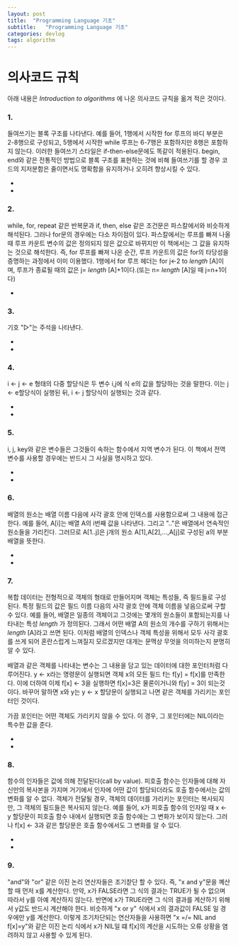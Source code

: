 ```yaml
---
layout: post
title:  "Programming Language 기초"
subtitle:   "Programming Language 기초"
categories: devlog
tags: algorithm
---
```


# 의사코드 규칙

아래 내용은 _Introduction to algorithms_ 에 나온 의사코드 규칙을 옮겨 적은 것이다.

### 1. 
들여쓰기는 블록 구조를 나타낸다. 예를 들어, 1행에서 시작한 for 루프의 바디 부분은 2-8행으로 구성되고, 5행에서 시작한 while 루프는 6-7행은 포함하지만 8행은 포함하지 않는다. 이러한 들여쓰기 스타일은 if-then-else문에도 똑같이 적용된다. begin, end와 같은 전통적인 방법으로 블록 구조를 표현하는 것에 비해 들여쓰기를 할 경우 코드의 지저분함은 줄이면서도 명확함을 유지하거나 오히려 향상시킬 수 있다.  

-

-


### 2. 
while, for, repeat 같은 반복문과 if, then, else 같은 조건문은 파스칼에서와 비슷하게 해석된다. 그러나 for문의 경우에는 다소 차이점이 있다. 파스칼에서는 루프를 빠져 나올 때 루프 카운트 변수의 값은 정의되지 않은 값으로 바뀌지만 이 책에서는 그 값을 유지하는 것으로 해석한다. 즉, for 루프를 빠져 나온 순간, 루프 카운트의 값은 for의 타당성을 증명하는 과정에서 이미 이용했다. 1행에서 for 루프 헤더는 for j←2 to _length_ [A]이며, 루프가 종료될 때의 값은 j= _length_ [A]+1이다.(또는 n= _length_ [A]일 때 j=n+1이다)  

-
### 3. 
기호 "▷"는 주석을 나타낸다.  

-

-

### 4. 
i ← j ← e 형태의 다중 할당식은 두 변수 i,j에 식 e의 값을 할당하는 것을 말한다. 이는 j ← e할당식이 실행된 뒤, i ← j 할당식이 실행되는 것과 같다.  

-

-

### 5. 
i, j, key와 같은 변수들은 그것들이 속하는 함수에서 지역 변수가 된다. 이 책에서 전역 변수를 사용할 경우에는 반드시 그 사실을 명시하고 있다.

-

-
### 6. 
배열의 원소는 배열 이름 다음에 사각 괄호 안에 인덱스를 사용함으로써 그 내용에 접근한다. 예를 들어, A[i]는 배열 A의 i번째 값을 나타낸다. 그리고 ".."은 배열에서 연속적인 원소들을 가리킨다. 그러므로 A[1..j]은 j개의 원소 A[1],A[2],...,A[j]로 구성된 a의 부분 배열을 뜻한다.

-

-

### 7. 
복합 데이터는 전형적으로 객체의 형태로 만들어지며 객체는 특성들, 즉 필드들로 구성된다. 특정 필드의 값은 필드 이름 다음의 사각 괄호 안에 객체 이름을 넣음으로써 구할 수 있다. 예를 들어, 배열은 일종의 객체이고 그것에는 몇개의 원소들이 포함되는지를 나타내는 특성 _length_ 가 정의된다. 그래서 어떤 배열 A의 원소의 개수를 구하기 위해서는 _length_ [A]라고 쓰면 된다. 이처럼 배열의 인덱스나 객체 특성을 위해서 모두 사각 괄호를 쓰게 되어 혼란스럽게 느껴질지 모르겠지만 대개는 문맥상 무엇을 의미하는지 분명히 알 수 있다.

배열과 같은 객체를 나타내는 변수는 그 내용을 담고 있는 데이터에 대한 포인터처럼 다루어진다. y ← x라는 명령문이 실행되면 객체 x의 모든 필드 f는 f[y] = f[x]를 만족한다. 이에 더하여 이제 f[x] ← 3을 실행하면 f[x]=3은 물론이거니와 f[y] = 3이 되는것이다. 바꾸어 말하면 x와 y는 y ← x 할당문이 실행되고 나면 같은 객체를 가리키는 포인터인 것이다.

가끔 포인터는 어떤 객체도 가리키지 않을 수 있다. 이 경우, 그 포인터에는 NIL이라는 특수한 값을 준다.  


-


-
### 8. 
함수의 인자들은 값에 의해 전달된다(call by value). 피호출 함수는 인자들에 대해 자신만의 복사본을 가지며 거기에서 인자에 어떤 값이 할당되더라도 호출 함수에서는 값의 변화를 알 수 없다. 객체가 전달될 경우, 객체의 데이터를 가리키는 포인터는 복사되지만, 그 객체의 필드들은 복사되지 않는다. 예를 들어, x가 피호출 함수의 인자일 때 x ← y 할당문이 피호출 함수 내에서 실행되면 호출 함수에는 그 변화가 보이지 않는다. 그러나 f[x] ← 3과 같은 할당문은 호출 함수에서도 그 변화를 알 수 있다.

-

-

### 9. 
"and"와 "or" 같은 이진 논리 연산자들은 조기찯단 할 수 있다. 즉, "x and y"문을 꼐산할 때 먼저 x를 계산한다. 만약, x가 FALSE라면 그 식의 결과는 TRUE가 될 수 없으며 따라서 y를 아예 계산하지 않는다. 반면에 x가 TRUE라면 그 식의 결과를 계산하기 위해서 y값도 반드시 계산해야 한다. 비슷하게 "x or y" 식에서 x의 결과값이 FALSE 일 경우에만 y를 계산한다. 이렇게 조기차단되는 연산자들을 사용하면 "x =/= NIL and f[x]=y"와 같은 이진 논리 식에서 x가 NIL일 떄 f[x]의 계산을 시도하는 오류 상황을 염려하지 않고 사용할 수 있게 된다.